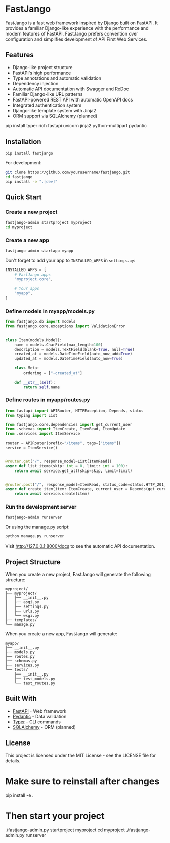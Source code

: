 # FastJango

FastJango is a fast web framework inspired by Django built on FastAPI. 
It provides a familiar Django-like experience with the performance and modern features of FastAPI. FastJango prefers convention over configuration and simplifies development of API First Web Services.

## Features

- Django-like project structure
- FastAPI's high performance
- Type annotations and automatic validation
- Dependency injection
- Automatic API documentation with Swagger and ReDoc
- Familiar Django-like URL patterns
- FastAPI-powered REST API with automatic OpenAPI docs
- Integrated authentication system
- Django-like template system with Jinja2
- ORM support via SQLAlchemy (planned)

pip install typer rich fastapi uvicorn jinja2 python-multipart pydantic

## Installation

```bash
pip install fastjango
```

For development:

```bash
git clone https://github.com/yourusername/fastjango.git
cd fastjango
pip install -e ".[dev]"
```

## Quick Start

### Create a new project

```bash
fastjango-admin startproject myproject
cd myproject
```

### Create a new app

```bash
fastjango-admin startapp myapp
```

Don't forget to add your app to `INSTALLED_APPS` in `settings.py`:

```python
INSTALLED_APPS = [
    # FastJango apps
    "myproject.core",
    
    # Your apps
    "myapp",
]
```

### Define models in myapp/models.py

```python
from fastjango.db import models
from fastjango.core.exceptions import ValidationError


class Item(models.Model):
    name = models.CharField(max_length=100)
    description = models.TextField(blank=True, null=True)
    created_at = models.DateTimeField(auto_now_add=True)
    updated_at = models.DateTimeField(auto_now=True)
    
    class Meta:
        ordering = ["-created_at"]
    
    def __str__(self):
        return self.name
```

### Define routes in myapp/routes.py

```python
from fastapi import APIRouter, HTTPException, Depends, status
from typing import List

from fastjango.core.dependencies import get_current_user
from .schemas import ItemCreate, ItemRead, ItemUpdate
from .services import ItemService

router = APIRouter(prefix="/items", tags=["items"])
service = ItemService()


@router.get("/", response_model=List[ItemRead])
async def list_items(skip: int = 0, limit: int = 100):
    return await service.get_all(skip=skip, limit=limit)


@router.post("/", response_model=ItemRead, status_code=status.HTTP_201_CREATED)
async def create_item(item: ItemCreate, current_user = Depends(get_current_user)):
    return await service.create(item)
```

### Run the development server

```bash
fastjango-admin runserver
```

Or using the manage.py script:

```bash
python manage.py runserver
```

Visit http://127.0.0.1:8000/docs to see the automatic API documentation.

## Project Structure

When you create a new project, FastJango will generate the following structure:

```
myproject/
├── myproject/
│   ├── __init__.py
│   ├── asgi.py
│   ├── settings.py
│   ├── urls.py
│   └── wsgi.py
├── templates/
└── manage.py
```

When you create a new app, FastJango will generate:

```
myapp/
├── __init__.py
├── models.py
├── routes.py
├── schemas.py
├── services.py
└── tests/
    ├── __init__.py
    ├── test_models.py
    └── test_routes.py
```

## Built With

* [FastAPI](https://fastapi.tiangolo.com/) - Web framework
* [Pydantic](https://pydantic-docs.helpmanual.io/) - Data validation
* [Typer](https://typer.tiangolo.com/) - CLI commands
* [SQLAlchemy](https://www.sqlalchemy.org/) - ORM (planned)

## License

This project is licensed under the MIT License - see the LICENSE file for details. 

# Make sure to reinstall after changes
pip install -e .

# Then start your project
./fastjango-admin.py startproject myproject
cd myproject
./fastjango-admin.py runserver 
